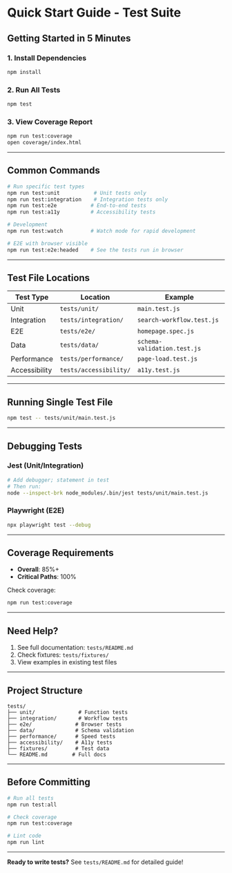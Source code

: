 # Quick Start Guide - Test Suite

## Getting Started in 5 Minutes

### 1. Install Dependencies

```bash
npm install
```

### 2. Run All Tests

```bash
npm test
```

### 3. View Coverage Report

```bash
npm run test:coverage
open coverage/index.html
```

---

## Common Commands

```bash
# Run specific test types
npm run test:unit           # Unit tests only
npm run test:integration    # Integration tests only
npm run test:e2e           # End-to-end tests
npm run test:a11y          # Accessibility tests

# Development
npm run test:watch         # Watch mode for rapid development

# E2E with browser visible
npm run test:e2e:headed    # See the tests run in browser
```

---

## Test File Locations

| Test Type | Location | Example |
|-----------|----------|---------|
| Unit | `tests/unit/` | `main.test.js` |
| Integration | `tests/integration/` | `search-workflow.test.js` |
| E2E | `tests/e2e/` | `homepage.spec.js` |
| Data | `tests/data/` | `schema-validation.test.js` |
| Performance | `tests/performance/` | `page-load.test.js` |
| Accessibility | `tests/accessibility/` | `a11y.test.js` |

---

## Running Single Test File

```bash
npm test -- tests/unit/main.test.js
```

---

## Debugging Tests

### Jest (Unit/Integration)

```bash
# Add debugger; statement in test
# Then run:
node --inspect-brk node_modules/.bin/jest tests/unit/main.test.js
```

### Playwright (E2E)

```bash
npx playwright test --debug
```

---

## Coverage Requirements

- **Overall**: 85%+
- **Critical Paths**: 100%

Check coverage:
```bash
npm run test:coverage
```

---

## Need Help?

1. See full documentation: `tests/README.md`
2. Check fixtures: `tests/fixtures/`
3. View examples in existing test files

---

## Project Structure

```
tests/
├── unit/              # Function tests
├── integration/       # Workflow tests
├── e2e/              # Browser tests
├── data/             # Schema validation
├── performance/      # Speed tests
├── accessibility/    # A11y tests
├── fixtures/         # Test data
└── README.md        # Full docs
```

---

## Before Committing

```bash
# Run all tests
npm run test:all

# Check coverage
npm run test:coverage

# Lint code
npm run lint
```

---

**Ready to write tests?** See `tests/README.md` for detailed guide!
